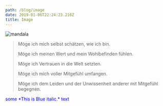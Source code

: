 ```yaml
---
path: /blog/image
date: 2019-01-06T22:24:23.216Z
title: Image
---
```

![mandala](/assets/fotolia_57295301_xxl_rosa_01.jpg "mandalala")

> Möge ich mich selbst schätzen, wie ich bin.
>
> Möge ich meinen Wert und mein Wohlbefinden fühlen.
>
> Möge ich Vertrauen in die Welt setzten.
>
> Möge ich mich voller Mitgefühl umfangen.
>
> Möge ich dem Leiden und der Unwissenheit anderer mit Mitgefühl begegnen.

<span style="color:blue">some \*This is Blue italic.\* text</span>



>
